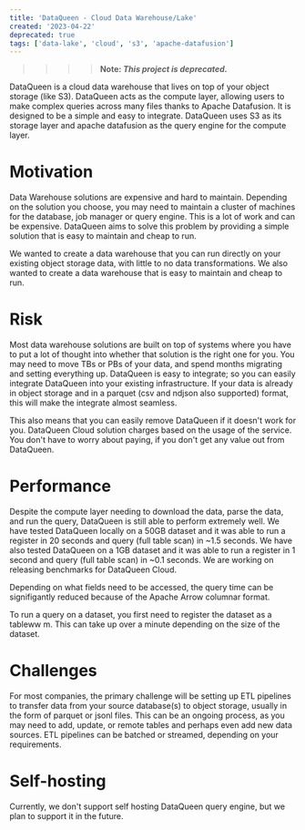```yaml
---
title: 'DataQueen - Cloud Data Warehouse/Lake'
created: '2023-04-22'
deprecated: true
tags: ['data-lake', 'cloud', 's3', 'apache-datafusion']
---
```


>>>> **Note: _This project is deprecated._**

DataQueen is a cloud data warehouse that lives on top of your object storage (like S3). DataQueen acts as the compute layer, allowing users to make complex queries across many files thanks to Apache Datafusion. It is designed to be a simple and easy to integrate. DataQueen uses S3 as its storage layer and apache datafusion as the query engine for the compute layer.

# Motivation

Data Warehouse solutions are expensive and hard to maintain. Depending on the solution you choose, you may need to maintain a cluster of machines for the database, job manager or query engine. This is a lot of work and can be expensive. DataQueen aims to solve this problem by providing a simple solution that is easy to maintain and cheap to run.

We wanted to create a data warehouse that you can run directly on your existing object storage data, with little to no data transformations. We also wanted to create a data warehouse that is easy to maintain and cheap to run.

# Risk

Most data warehouse solutions are built on top of systems where you have to put a lot of thought into whether that solution is the right one for you. You may need to move TBs or PBs of your data, and spend months migrating and setting everything up. DataQueen is easy to integrate; so you can easily integrate DataQueen into your existing infrastructure. If your data is already in object storage and in a parquet (csv and ndjson also supported) format, this will make the integrate almost seamless.

This also means that you can easily remove DataQueen if it doesn't work for you. DataQueen Cloud solution charges based on the usage of the service. You don't have to worry about paying, if you don't get any value out from DataQueen.

# Performance

Despite the compute layer needing to download the data, parse the data, and run the query, DataQueen is still able to perform extremely well. We have tested DataQueen locally on a 50GB dataset and it was able to run a register in 20 seconds and query (full table scan) in ~1.5 seconds. We have also tested DataQueen on a 1GB dataset and it was able to run a register in 1 second and query (full table scan) in ~0.1 seconds. We are working on releasing benchmarks for DataQueen Cloud.

Depending on what fields need to be accessed, the query time can be signifigantly reduced because of the Apache Arrow columnar format.

To run a query on a dataset, you first need to register the dataset as a tableww m. This can take up over a minute depending on the size of the dataset.

# Challenges

For most companies, the primary challenge will be setting up ETL pipelines to transfer data from your source database(s) to object storage, usually in the form of parquet or jsonl files. This can be an ongoing process, as you may need to add, update, or remote tables and perhaps even add new data sources. ETL pipelines can be batched or streamed, depending on your requirements.

# Self-hosting

Currently, we don't support self hosting DataQueen query engine, but we plan to support it in the future.
